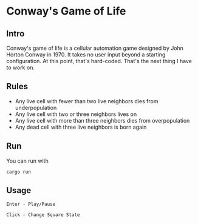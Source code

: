 # Conway's Game of Life

## Intro

Conway's game of life is a cellular automation game designed by John Horton Conway in 1970. It takes no user input beyond a starting configuration. At this point, that's hard-coded. That's the next thing I have to work on.

## Rules

* Any live cell with fewer than two live neighbors dies from underpopulation
* Any live cell with two or three neighbors lives on
* Any live cell with more than three neighbors dies from overpopulation
* Any dead cell with three live neighbors is born again

## Run

You can run with

~~~
cargo run
~~~

## Usage

```
Enter - Play/Pause

Click - Change Square State